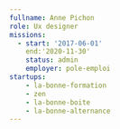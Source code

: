 ```yaml
---
fullname: Anne Pichon
role: Ux designer
missions:
  - start: '2017-06-01'
    end:'2020-11-30'
    status: admin
    employer: pole-emploi
startups:
    - la-bonne-formation
    - zen
    - la-bonne-boite
    - la-bonne-alternance
---
```

